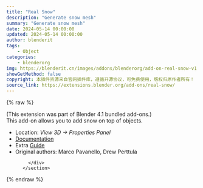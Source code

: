 ```yaml
---
title: "Real Snow"
description: "Generate snow mesh"
summary: "Generate snow mesh"
date: 2024-05-14 00:00:00
updated: 2024-05-14 00:00:00
author: blenderit
tags: 
    - Object
categories:
    - blenderorg
img: https://blenderit.cn/images/addons/blenderorg/add-on-real-snow-v1.3.2.png
showGetMethod: false
copyright: 本插件资源来自官网插件库，遵循开源协议，可免费使用，版权归原作者所有！
source_link: https://extensions.blender.org/add-ons/real-snow/
---
```


{% raw %}
<section id="about" class="mt-3">
            <div class="box style-rich-text">
              <p>(This extension was part of Blender 4.1 bundled add-ons.)<br>
This add-on allows you to add snow on top of objects.</p>
<ul>
<li>Location: <em>View 3D → Properties Panel</em></li>
<li><a rel="nofollow noopener noreferrer external" target="_blank" href="https://docs.blender.org/manual/en/4.1//addons/object/real_snow.html">Documentation</a></li>
<li>Extra <a rel="nofollow noopener noreferrer external" target="_blank" href="https://cryptpad.fr/pad/#/2/pad/view/qDtU+C1osVLw7ZAbpYGVqeoeesaZhgPRNlKE4jTzTm8/">Guide</a></li>
<li>Original authors: Marco Pavanello, Drew Perttula</li>
</ul>

            </div>
          </section>
<div style="display: none">blenderorg</div>
{% endraw %}
